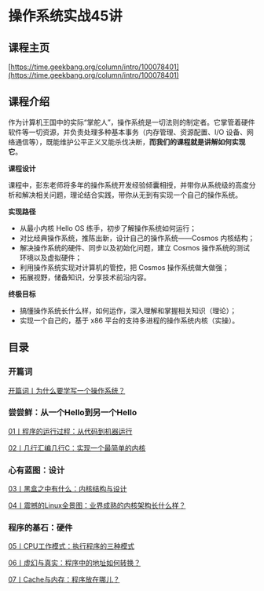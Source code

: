 # 操作系统实战45讲

## 课程主页

[https://time.geekbang.org/column/intro/100078401](https://time.geekbang.org/column/intro/100078401)

## 课程介绍

作为计算机王国中的实际“掌舵人”，操作系统是一切法则的制定者。它掌管着硬件软件等一切资源，并负责处理多种基本事务（内存管理、资源配置、I/O 设备、网络通信等），既能维护公平正义又能杀伐决断，**而我们的课程就是讲解如何实现它**。

**课程设计**

课程中，彭东老师将多年的操作系统开发经验倾囊相授，并带你从系统级的高度分析和解决相关问题，理论结合实践，带你从无到有实现一个自己的操作系统。

**实现路径**

- 从最小内核 Hello OS 练手，初步了解操作系统如何运行；
- 对比经典操作系统，推陈出新，设计自己的操作系统——Cosmos 内核结构；
- 解决操作系统的硬件、同步以及初始化问题，建立 Cosmos 操作系统的测试环境以及虚拟硬件；
- 利用操作系统实现对计算机的管控，把 Cosmos 操作系统做大做强；
- 拓展视野，储备知识，分享技术前沿内容。

**终极目标**

- 搞懂操作系统长什么样，如何运作，深入理解和掌握相关知识（理论）；
- 实现一个自己的，基于 x86 平台的支持多进程的操作系统内核（实操）。

## 目录

### 开篇词

[开篇词丨为什么要学写一个操作系统？](/notes/计算机基础/操作系统/操作系统实战45讲/开篇词/为什么要学写一个操作系统？)

### 尝尝鲜：从一个Hello到另一个Hello

[01丨程序的运行过程：从代码到机器运行](/notes/计算机基础/操作系统/操作系统实战45讲/尝尝鲜：从一个Hello到另一个Hello/程序的运行过程：从代码到机器运行)

[02丨几行汇编几行C：实现一个最简单的内核](/notes/计算机基础/操作系统/操作系统实战45讲/尝尝鲜：从一个Hello到另一个Hello/几行汇编几行C：实现一个最简单的内核)

### 心有蓝图：设计

[03丨黑盒之中有什么：内核结构与设计](/notes/计算机基础/操作系统/操作系统实战45讲/心有蓝图：设计/黑盒之中有什么：内核结构与设计)

[04丨震撼的Linux全景图：业界成熟的内核架构长什么样？](/notes/计算机基础/操作系统/操作系统实战45讲/心有蓝图：设计/震撼的Linux全景图：业界成熟的内核架构长什么样？)

### 程序的基石：硬件

[05丨CPU工作模式：执行程序的三种模式](/notes/计算机基础/操作系统/操作系统实战45讲/程序的基石：硬件/CPU工作模式：执行程序的三种模式)

[06丨虚幻与真实：程序中的地址如何转换？](/notes/计算机基础/操作系统/操作系统实战45讲/程序的基石：硬件/虚幻与真实：程序中的地址如何转换？)

[07丨Cache与内存：程序放在哪儿？](/notes/计算机基础/操作系统/操作系统实战45讲/程序的基石：硬件/Cache与内存：程序放在哪儿？)